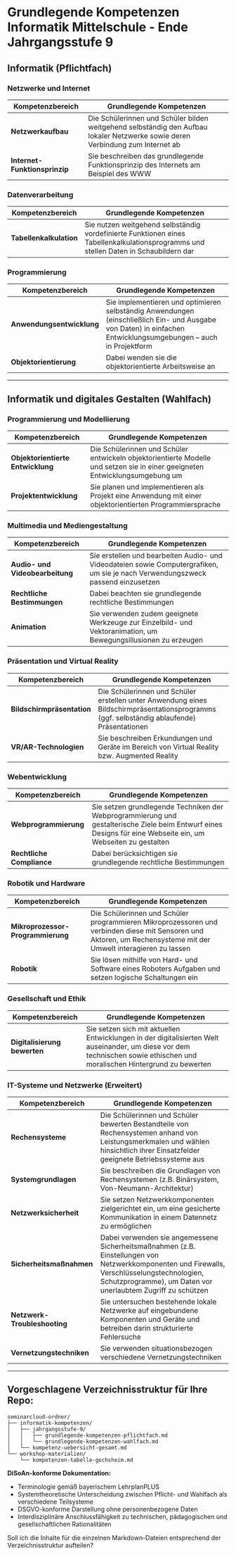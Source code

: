 # Grundlegende Kompetenzen Informatik Mittelschule - Ende Jahrgangsstufe 9

## Informatik (Pflichtfach)

### Netzwerke und Internet

| **Kompetenzbereich** | **Grundlegende Kompetenzen** |
|---------------------|------------------------------|
| **Netzwerkaufbau** | Die Schülerinnen und Schüler bilden weitgehend selbständig den Aufbau lokaler Netzwerke sowie deren Verbindung zum Internet ab |
| **Internet-Funktionsprinzip** | Sie beschreiben das grundlegende Funktionsprinzip des Internets am Beispiel des WWW |

### Datenverarbeitung

| **Kompetenzbereich** | **Grundlegende Kompetenzen** |
|---------------------|------------------------------|
| **Tabellenkalkulation** | Sie nutzen weitgehend selbständig vordefinierte Funktionen eines Tabellenkalkulationsprogramms und stellen Daten in Schaubildern dar |

### Programmierung

| **Kompetenzbereich** | **Grundlegende Kompetenzen** |
|---------------------|------------------------------|
| **Anwendungsentwicklung** | Sie implementieren und optimieren selbständig Anwendungen (einschließlich Ein- und Ausgabe von Daten) in einfachen Entwicklungsumgebungen – auch in Projektform |
| **Objektorientierung** | Dabei wenden sie die objektorientierte Arbeitsweise an |

---

## Informatik und digitales Gestalten (Wahlfach)

### Programmierung und Modellierung

| **Kompetenzbereich** | **Grundlegende Kompetenzen** |
|---------------------|------------------------------|
| **Objektorientierte Entwicklung** | Die Schülerinnen und Schüler entwickeln objektorientierte Modelle und setzen sie in einer geeigneten Entwicklungsumgebung um |
| **Projektentwicklung** | Sie planen und implementieren als Projekt eine Anwendung mit einer objektorientierten Programmiersprache |

### Multimedia und Mediengestaltung

| **Kompetenzbereich** | **Grundlegende Kompetenzen** |
|---------------------|------------------------------|
| **Audio- und Videobearbeitung** | Sie erstellen und bearbeiten Audio- und Videodateien sowie Computergrafiken, um sie je nach Verwendungszweck passend einzusetzen |
| **Rechtliche Bestimmungen** | Dabei beachten sie grundlegende rechtliche Bestimmungen |
| **Animation** | Sie verwenden zudem geeignete Werkzeuge zur Einzelbild- und Vektoranimation, um Bewegungsillusionen zu erzeugen |

### Präsentation und Virtual Reality

| **Kompetenzbereich** | **Grundlegende Kompetenzen** |
|---------------------|------------------------------|
| **Bildschirmpräsentation** | Die Schülerinnen und Schüler erstellen unter Anwendung eines Bildschirmpräsentationsprogramms (ggf. selbständig ablaufende) Präsentationen |
| **VR/AR-Technologien** | Sie beschreiben Erkundungen und Geräte im Bereich von Virtual Reality bzw. Augmented Reality |

### Webentwicklung

| **Kompetenzbereich** | **Grundlegende Kompetenzen** |
|---------------------|------------------------------|
| **Webprogrammierung** | Sie setzen grundlegende Techniken der Webprogrammierung und gestalterische Ziele beim Entwurf eines Designs für eine Webseite ein, um Webseiten zu gestalten |
| **Rechtliche Compliance** | Dabei berücksichtigen sie grundlegende rechtliche Bestimmungen |

### Robotik und Hardware

| **Kompetenzbereich** | **Grundlegende Kompetenzen** |
|---------------------|------------------------------|
| **Mikroprozessor-Programmierung** | Die Schülerinnen und Schüler programmieren Mikroprozessoren und verbinden diese mit Sensoren und Aktoren, um Rechensysteme mit der Umwelt interagieren zu lassen |
| **Robotik** | Sie lösen mithilfe von Hard- und Software eines Roboters Aufgaben und setzen logische Schaltungen ein |

### Gesellschaft und Ethik

| **Kompetenzbereich** | **Grundlegende Kompetenzen** |
|---------------------|------------------------------|
| **Digitalisierung bewerten** | Sie setzen sich mit aktuellen Entwicklungen in der digitalisierten Welt auseinander, um diese vor dem technischen sowie ethischen und moralischen Hintergrund zu bewerten |

### IT-Systeme und Netzwerke (Erweitert)

| **Kompetenzbereich** | **Grundlegende Kompetenzen** |
|---------------------|------------------------------|
| **Rechensysteme** | Die Schülerinnen und Schüler bewerten Bestandteile von Rechensystemen anhand von Leistungsmerkmalen und wählen hinsichtlich ihrer Einsatzfelder geeignete Betriebssysteme aus |
| **Systemgrundlagen** | Sie beschreiben die Grundlagen von Rechensystemen (z.B. Binärsystem, Von-Neumann-Architektur) |
| **Netzwerksicherheit** | Sie setzen Netzwerkkomponenten zielgerichtet ein, um eine gesicherte Kommunikation in einem Datennetz zu ermöglichen |
| **Sicherheitsmaßnahmen** | Dabei verwenden sie angemessene Sicherheitsmaßnahmen (z.B. Einstellungen von Netzwerkkomponenten und Firewalls, Verschlüsselungstechnologien, Schutzprogramme), um Daten vor unerlaubtem Zugriff zu schützen |
| **Netzwerk-Troubleshooting** | Sie untersuchen bestehende lokale Netzwerke auf eingebundene Komponenten und Geräte und betreiben darin strukturierte Fehlersuche |
| **Vernetzungstechniken** | Sie verwenden situationsbezogen verschiedene Vernetzungstechniken |

---

## Vorgeschlagene Verzeichnisstruktur für Ihre Repo:

```
seminarcloud-ordner/
├── informatik-kompetenzen/
│   ├── jahrgangsstufe-9/
│   │   ├── grundlegende-kompetenzen-pflichtfach.md
│   │   └── grundlegende-kompetenzen-wahlfach.md
│   └── kompetenz-uebersicht-gesamt.md
└── workshop-materialien/
    └── kompetenzen-tabelle-gochsheim.md
```

**DiSoAn-konforme Dokumentation:**
- Terminologie gemäß bayerischem LehrplanPLUS
- Systemtheoretische Unterscheidung zwischen Pflicht- und Wahlfach als verschiedene Teilsysteme
- DSGVO-konforme Darstellung ohne personenbezogene Daten
- Interdisziplinäre Anschlussfähigkeit zu technischen, pädagogischen und gesellschaftlichen Rationalitäten

Soll ich die Inhalte für die einzelnen Markdown-Dateien entsprechend der Verzeichnisstruktur aufteilen?